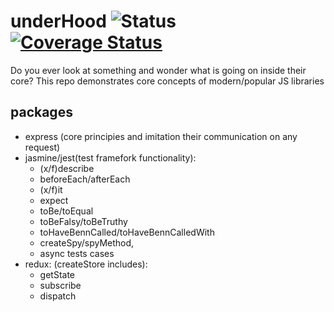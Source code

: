 # underHood ![Status](https://travis-ci.com/eLeontev/underHood.svg?branch=master) [![Coverage Status](https://coveralls.io/repos/github/eLeontev/underHood/badge.svg?branch=linter)](https://coveralls.io/github/eLeontev/underHood?branch=linter)

Do you ever look at something and wonder what is going on inside their core?
This repo demonstrates core concepts of modern/popular JS libraries

## packages

-   express (core principies and imitation their communication on any request)
-   jasmine/jest(test framefork functionality):
    -   (x/f)describe
    -   beforeEach/afterEach
    -   (x/f)it
    -   expect
    -   toBe/toEqual
    -   toBeFalsy/toBeTruthy
    -   toHaveBennCalled/toHaveBennCalledWith
    -   createSpy/spyMethod,
    -   async tests cases
-   redux: (createStore includes):
    -   getState
    -   subscribe
    -   dispatch

